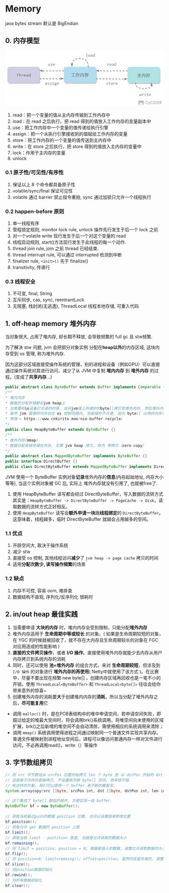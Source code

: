 # Memory

java bytes stream 默认是 BigEndian

## 0. 内存模型

![内存模型](./imgs/java_memory_model.png)

1. read：把一个变量的值从主内存传输到工作内存中
2. load：在 read 之后执行，把 read 得到的值放入工作内存的变量副本中
3. use：把工作内存中一个变量的值传递给执行引擎
4. assign：把一个从执行引擎接收到的值赋给工作内存的变量
5. store：把工作内存的一个变量的值传送到主内存中
6. write：在 store 之后执行，把 store 得到的值放入主内存的变量中
7. lock：作用于主内存的变量
8. unlock

### 0.1 原子性/可见性/有序性

1. 保证以上 8 个命令都具备原子性
2. volatile/sync/final 保证可见性
3. volatile 通过 barrier 禁止指令重拍, sync 通过加锁只允许一个线程执行

### 0.2 happen-before 原则

1. 单一线程有序
2. 管程锁定规则, monitor lock rule, unlock 操作先行发生于后一个 lock 之前
3. 对一个volatile write 现行发生于后一个对这个变量的 read
4. 线程启动规则, start()方法现行发生于此线程的每一个动作.
5. thread join rule, join 之前 thread 已经结束.
6. thread interrupt rule, 可以通过 interrupted 检测到中断
7. finalizer rule, `<init>()` 先于 finalize()
8. transitivity, 传递行

### 0.3 线程安全

1. 不可变, final, String
2. 互斥同步, cas, sync, reentrantLock
3. 无阻塞, 栈封闭(无逃逸), ThreadLocal 线程本地存储, 可重入代码

## 1. off-heap memory 堆外内存

当对象很大, 占用了堆内存, 却长期不释放, 会导致频繁的 full gc 且 stw频繁.

为了解决 stw 问题, jvm 会把部分对象实例 分配在**heap以外**的内存区域, 这块内存受到 os 管理, 称为堆外内存.

因为这部分区域直接受操作系统的管理，别的进程和设备（例如GPU）可以直接通过操作系统对其进行访问，减少了从 JVM 中复制 **堆内内存** 到 **堆外内存** 的过程。(变成了**共享内存**...)

``` java
public abstract class ByteBuffer extends Buffer implements Comparable {}
/**
* 堆内内存
* 数据的分配存储都在jvm heap上
* 当需要和io设备打交道的时候, 会将jvm堆上所维护的byte[]拷贝至堆外内存, 然后堆外内存直接和io设备交互
* 虽然 jvm 管理的内存也在 os 控制范围内, 但是操作不方便, 因为 byte[] 占用的内存不一定连续, 为了防止 gc 需要 pin 钉住整个堆, 为了不出现这个问题, 开辟一个 directBuffer, 通过这个 buffer 将数据拷贝至 io 设备
* 原理-> https://www.cnkirito.moe/nio-buffer-recycle/
*/
public class HeapByteBuffer extends ByteBuffer {}
/**
* 堆外内存(mmap)
* 数据分配直接存储在内存, 无需 jvm heap 拷贝, 称为 零拷贝（zero-copy）
*/
public abstract class MappedByteBuffer implements ByteBuffer {}
public interface DirectBuffer {}
public class DirectByteBuffer extends MappedByteBuffer implements DirectBuffer {}
```

JVM 使用一个 ByteBuffer 实例对象**记录**堆外内存的**信息**(内存起始地址, 内存大小等等), 当这个实例对象被 GC 后, 实际上 堆外内存就没有引用了, 也就被free了.

1. 使用 HeapByteBuffer 读写都会经过 DirectByteBuffer，写入数据的流转方式其实是：`HeapByteBuffer -> DirectByteBuffer -> PageCache -> Disk`，读取数据的流转方式正好相反。
2. 使用 `HeapByteBuffer` 读写会**额外申请一块**跟**线程绑定**的 `DirectByteBuffer`。这意味着，线程越多，临时 DirectByteBuffer 就越会占用越多的空间。

### 1.1 优点

1. 开辟空间大, 取决于操作系统
2. 减少 stw
3. 直接受 os 控制, 其他线程访问**减少**了 `jvm heap -> page cache` 拷贝的时间
4. 适用**分配次数少, 读写操作频繁**的场景

### 1.2 缺点

1. 内存不可控, 容易 oom, 难排查
2. 数据结构不直观, 序列化/反序列化 很耗时

## 2. in/out heap 最佳实践

1. 当需要申请 **大块的内存** 时，堆内内存会受到限制，只能分配**堆外内存**
2. 堆外内存适用于 **生命周期中等或较长** 的对象。( 如果是生命周期较短的对象，在 YGC 的时候就被回收了，就不存在大内存且生命周期较长的对象在 FGC 对应用造成的性能影响 )
3. **直接的文件拷贝操作**，或者 **I/O 操作**。直接使用堆外内存就能少去内存从用户内存拷贝到系统内存的消耗
4. 同时，还可以使用 **池+堆外内存** 的组合方式，来对 **生命周期较短**，但涉及到 `I/O 操作` 的对象进行 **堆外内存的再使用**( Netty中就使用了该方式 )。在比赛中，尽量不要出现在频繁 new byte[] ，创建内存区域再回收也是一笔不小的开销，使用 `ThreadLocal<ByteBuffer>` 和 `ThreadLocal<byte[]>` 往往会给你带来意外的惊喜~
5. 创建堆外内存的消耗要**大**于创建堆内内存的**消耗**，所以当分配了堆外内存之后，**尽可能复用**它

- 调用 `malloc()` 时，是在PCB表结构中的堆中申请空间，若申请空间失败，即超过给定的堆最大空间时，将会调用brk()系统调用，将堆空间向未使用的区域扩展，brk()之后新增的堆空间不会自动清除，需使用相应的系统调用来清除； 
- 调用 `mmap()` 系统调用使得进程之间通过映射同一个普通文件实现共享内存。普通文件被映射到进程地址空间后，进程可以像访问普通内存一样对文件进行访问，不必再调用read()，write（）等操作

## 3. 字节数组拷贝

``` java
// 将 src 字节数组从 srcPos 位置开始拷贝 len 个 byte 到 以 dstPos 开始的 dst 字节数组中
// 这是基于内存的直接拷贝, 不会重新开辟 byte[] 空间, 效率很不错.
// 有这样的方案, 我们可以使用一个 buffer 来不断的覆盖写.
System.arraycopy(src []byte, srcPos int, dst []byte, dstPos int, len int);
```

``` java
// 这个集成了 byte[] 数组的操作, 方便实现一段 buffer.
ByteBuffer bf = new ByteBuffer();

// 获取当前最近push的数据 position 位置, 也可以设置值来修改位置
bf.position();
// 获取允许 get 数据的 position 上限
bf.limit();
// 获取当前 limit - postition 差值, 也就是允许读取的数据大小
bf.remaining();
// 将 limit = position; position = 0; 根据新插入的数据, 调整允许读取数据的大小
bf.flip();
// 将 position=0; limit=remaing(); offset=position; 虽然内存是共用的, 调整了 offset, 相当于一段独立的内存操作
bf.slice();
// 将position数据初始化
bf.rewind();
// 将所有数据初始化
bf.clear();
```
